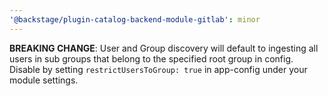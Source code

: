 ```yaml
---
'@backstage/plugin-catalog-backend-module-gitlab': minor
---
```


**BREAKING CHANGE**: User and Group discovery will default to ingesting all users in sub groups that belong to the specified root group in config. Disable by setting `restrictUsersToGroup: true` in app-config under your module settings.
